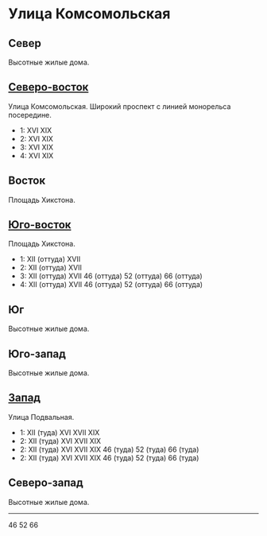 # Улица Комсомольская

## Север

Высотные жилые дома.

## [Северо-восток](./500060.md)

Улица Комсомольская.
Широкий проспект с линией монорельса посередине.

* 1:    XVI XIX
* 2:    XVI XIX
* 3:    XVI XIX
* 4:    XVI XIX

## Восток

Площадь Хикстона.

## [Юго-восток](./500070.md)

Площадь Хикстона.

* 1:    XII (оттуда)    XVII
* 2:    XII (оттуда)    XVII
* 3:    XII (оттуда)    XVII    46 (оттуда) 52 (оттуда) 66 (оттуда)
* 4:    XII (оттуда)    XVII    46 (оттуда) 52 (оттуда) 66 (оттуда)

## Юг

Высотные жилые дома.

## Юго-запад

Высотные жилые дома.

## [Запад](./350065.md)

Улица Подвальная.

* 1:    XII (туда)  XVI XVII    XIX
* 2:    XII (туда)  XVI XVII    XIX
* 2:    XII (туда)  XVI XVII    XIX 46 (туда)   52 (туда)   66 (туда)
* 2:    XII (туда)  XVI XVII    XIX 46 (туда)   52 (туда)   66 (туда)

## Северо-запад

Высотные жилые дома.

----

46  52  66
